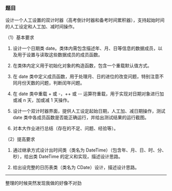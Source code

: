 ### 题目

设计一个人工设置的双计时器（高考倒计时器和备考时间累积器），支持起始时间的人工设定和人工加、减时间操作。

（1）基本要求

1) 设计一个日期类 date。类体内需包含描述年、月、日等信息的数据成员，以及用于设置与读取这些数据成员的成员函数。

2) 在类体内定义用于初始化对象的构造函数，包含一个重载默认值方式。

3) 在 date 类中定义成员函数，用于处理月、日的进位的改变问题，特别注意不同月份天数的问题，判断闰年问题。

4) 在 date 类中重载 + 或 -，++ 或 -- 运算符重载，用于实现对日期对象进行加或减 n 天，加或减 1 天操作。

5) 设计一个双计时器界面，提供人工设定起始日期，人工加、减日期操作，测试 date 类中各成员函数是否能正确运行，并给出测试结果的运行截图。

6) 对本大作业进行总结（存在的不足、问题、经验等）。

（2）提高要求

1) 通过继承方式设计出时间类（类名为 DateTime）（包含年、月、日、时、分、秒），给出类 DateTime 的定义和实现，描述设计思路。

2) 给出设完整的日历表类（类名为 CDate）设计，描述设计思路。

---

整理的时候突然发现我做的好像不对劲